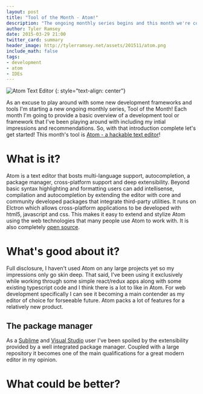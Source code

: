 ```yaml
---
layout: post
title: "Tool of the Month - Atom!"
description: "The ongoing monthly series begins and this month we're covering Atom!"
author: Tyler Ramsey
date: 2015-03-29 21:00
twitter_card: summary
header_image: http://tylerramsey.net/assets/201511/atom.png
include_math: false
tags:
- development
- atom
- IDEs
---
```


![Atom Text Editor]("/assets/201511/atom.png" "Atom Text Editor")
{: style="text-align: center"}

As an excuse to play around with some new development frameworks and tools I'm starting a new ongoing monthly series, Tool of the Month! Each month I'm going to provide a basic overview of a development tool or framework that I've been playing around with including my intial impressions and recommendations. So, with that introduction complete let's get started! This month's tool is [Atom - a hackable text editor](https://atom.io/)!


# What is it?

Atom is a text editor that bosts multi-language support, autocompletion, a package manager, cross-platform support and deep extensibility. Beyond basic syntax highlighting and formatting users can add intellisense, compilation and autocompletion by extending the editor with core and community developed packages that integrate third-party utilities. It runs on Elctron which allows cross-platform applications to be developed with html5, javascript and css. This makes it easy to extend and stylize Atom using the web technologies that many people use Atom to work with. It is also completely [open source](https://github.com/atom/atom).

<!-- excerpt -->

# What's good about it?

Full disclosure, I haven't used Atom on any large projects yet so my impressions only go skin deep. That said, I've been using it exclusively while working through some simple react/redux apps along with some existing typescript code and I think there is a lot to like in Atom. For web development specifically I can see it becoming a main contender as my editor of choice for forseeable future. Atom packs a lot of features for a relatively new product.

## The package manager

As a [Sublime](http://www.sublimetext.com/) and [Visual Studio](https://www.visualstudio.com) user I've been spoiled by the extensibility provided by a well integrated package manager. Coupled with a large repository it becomes one of the main qualifications for a great modern editor in my opinion. 

# What could be better?
